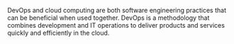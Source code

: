 
DevOps and cloud computing are both software engineering practices that can be beneficial when used together. DevOps is a methodology that combines development and IT operations to deliver products and services quickly and efficiently in the cloud. 